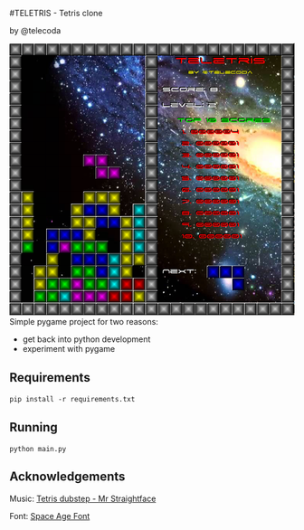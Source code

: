 #TELETRIS - Tetris clone

by @telecoda

![img](https://raw.githubusercontent.com/telecoda/teletris/master/data/screenshot.png) 
Simple pygame project for two reasons:

- get back into python development
- experiment with pygame


## Requirements

    pip install -r requirements.txt

## Running

    python main.py


## Acknowledgements

Music: [Tetris dubstep - Mr Straightface](https://soundcloud.com/kaseythompson/tetris-dubstep-remix-free)

Font: [Space Age Font](http://www.1001freefonts.com/space_age.font)

